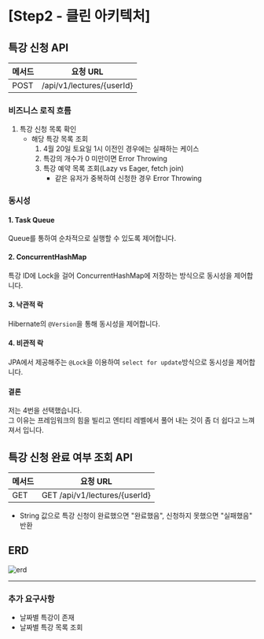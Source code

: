# [Step2 - 클린 아키텍처]
## 특강 신청 API
| 메서드  | 요청 URL                    |
|------|---------------------------|
| POST | /api/v1/lectures/{userId} |

### 비즈니스 로직 흐름
1. 특강 신청 목록 확인
   - 해당 특강 목록 조회
      1. 4월 20일 토요일 1시 이전인 경우에는 실패하는 케이스
      2. 특강의 개수가 0 미만이면 Error Throwing
      3. 특강 예약 목록 조회(Lazy vs Eager, fetch join)
         - 같은 유저가 중복하여 신청한 경우 Error Throwing

### 동시성
#### 1. Task Queue
Queue를 통하여 순차적으로 실행할 수 있도록 제어합니다.
#### 2. ConcurrentHashMap
특강 ID에 Lock을 걸어 ConcurrentHashMap에 저장하는 방식으로 동시성을 제어합니다.
#### 3. 낙관적 락
Hibernate의 ```@Version```을 통해 동시성을 제어합니다.
#### 4. 비관적 락
JPA에서 제공해주는 ```@Lock```을 이용하여 ```select for update```방식으로 동시성을 제어합니다.
#### 결론
저는 4번을 선택했습니다.   
그 이유는 프레임워크의 힘을 빌리고 엔티티 레벨에서 풀어 내는 것이 좀 더 쉽다고 느껴져서 입니다.

## 특강 신청 완료 여부 조회 API
| 메서드  | 요청 URL                        |
|------|-------------------------------|
| GET | GET /api/v1/lectures/{userId} |
- String 값으로 특강 신청이 완료했으면 "완료했음", 신청하지 못했으면 "실패했음" 반환 


## ERD
![erd](https://github.com/shihaim/hhplus/tree/main/step2/lecture-reservation/특강_ERD.png)

---
### 추가 요구사항
- 날짜별 특강이 존재
- 날짜별 특강 목록 조회